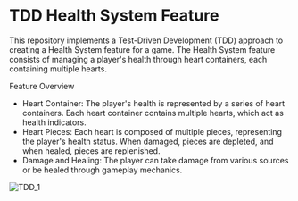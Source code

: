 # TDD Health System Feature

This repository implements a Test-Driven Development (TDD) approach to creating a Health System feature for a game. The Health System feature consists of managing a player's health through heart containers, each containing multiple hearts.

Feature Overview

- Heart Container: The player's health is represented by a series of heart containers. Each heart container contains multiple hearts, which act as health indicators.
- Heart Pieces: Each heart is composed of multiple pieces, representing the player's health status. When damaged, pieces are depleted, and when healed, pieces are replenished.
- Damage and Healing: The player can take damage from various sources or be healed through gameplay mechanics.

![TDD_1](https://github.com/Levetskyi/TDD-Health-System/assets/153874337/6617916f-15f3-4551-b82c-9d21f86566f5)
